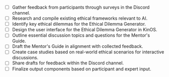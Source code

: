 - [ ] Gather feedback from participants through surveys in the Discord channel.
- [ ] Research and compile existing ethical frameworks relevant to AI.
- [ ] Identify key ethical dilemmas for the Ethical Dilemma Generator.
- [ ] Design the user interface for the Ethical Dilemma Generator in KinOS.
- [ ] Outline essential discussion topics and questions for the Mentor's Guide.
- [ ] Draft the Mentor's Guide in alignment with collected feedback.
- [ ] Create case studies based on real-world ethical scenarios for interactive discussions.
- [ ] Share drafts for feedback within the Discord channel.
- [ ] Finalize output components based on participant and expert input.